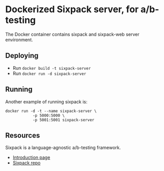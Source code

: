 # Dockerized Sixpack server, for a/b-testing

The Docker container contains sixpack and sixpack-web server environment.

## Deploying

* Run `docker build -t sixpack-server`
* Run `docker run -d sixpack-server`

## Running

Another example of running sixpack is:

    docker run -d -t --name sixpack-server \
                -p 5000:5000 \
                -p 5001:5001 sixpack-server

## Resources

Sixpack is a language-agnostic a/b-testing framework.

* [Introduction page](http://sixpack.seatgeek.com)
* [Sixpack repo](https://github.com/seatgeek/sixpack)

